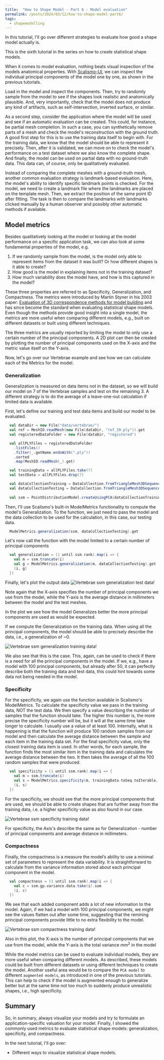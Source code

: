 ```yaml
---
title:  "How to Shape Model - Part 6 - Model evaluation"
permalink: /posts/2024/03/12/how-to-shape-model-part6/
tags:
  - shapemodelling
---
```


In this tutorial, I'll go over different strategies to evaluate how good a shape model actually is. 

<!-- Hi and welcome to “Coding with Dennis” - my name is Dennis  -->
This is the sixth tutorial in the series on how to create statistical shape models. 

When it comes to model evaluation, nothing beats visual inspection of the models anatomical properties. With [Scalismo-UI](https://github.com/unibas-gravis/scalismo-ui), we can inspect the individual principal components of the model one by one, as shown in the previous tutorials. 

Load in the model and inspect the components. Then, try to randomly sample from the model to see if the shapes look realistic and anatomically plausible. And, very importantly, check that the model does not produce any kind of artifacts, such as self-intersection, inverted surface, or similar. 

As a second step, consider the application where the model will be used and see if an automatic evaluation can be created. This could, for instance, be partial mesh completion. In such a case, you can synthetically remove parts of a mesh and check the model's reconstruction with the ground truth.
A good first step for this is to use the training data itself to begin with. For the training data, we know that the model should be able to represent it precisely. Then, after it is validated, we can move on to check the model's performance on a test dataset where we also know the complete shape. And finally, the model can be used on partial data with no ground-truth data. This data can, of course, only be qualitatively evaluated. 

Instead of comparing the complete meshes with a ground-truth mesh, another common evaluation strategy is landmark-based evaluation. Here, the model's ability to identify specific landmark points is checked. For the model, we need to create a landmark file where the landmarks are placed on the template mesh. Then, we extract the position of the same point ID after fitting. The task is then to compare the landmarks with landmarks clicked manually by a human observer and possibly other automatic methods if available.

## Model metrics
Besides qualitatively looking at the model or looking at the model performance on a specific application task, we can also look at some fundamental properties of the model, e.g. 

1. If we randomly sample from the model, is the model only able to represent items from the dataset it was built? Or how different shapes is it able to create? 
2. How good is the model in explaining items not in the training dataset?
3. How much variability does the model have, and how is this captured in the model?

These three properties are referred to as Specificity, Generalization, and Compactness. The metrics were introduced by Martin Styner in his 2003 paper:
[Evaluation of 3D correspondence methods for model building](https://link.springer.com/chapter/10.1007/978-3-540-45087-0_6) and has since become the standard when evaluating statistical shape models. Even though the methods provide good insight into a single model, the metrics are more useful when comparing different models, e.g., built on different datasets or built using different techniques. 

The three metrics are usually reported by limiting the model to only use a certain number of the principal components. A 2D plot can then be created by plotting the number of principal components used on the X-axis and the metric value itself on the Y-axis.

Now, let's go over our Vertebrae example and see how we can calculate each of the Metrics for the model.

### Generalization 
Generalization is measured on data items not in the dataset, so we will build our model on 7 of the Vertebrae samples and test on the remaining 3. 
A different strategy is to do the average of a leave-one-out calculation if limited data is available. 

First, let's define our training and test data items and build our model to be evaluated.

```scala
  val dataDir = new File("data/vertebrae/")
  val ref = MeshIO.readMesh(new File(dataDir, "ref_20.ply")).get
  val registeredDataFolder = new File(dataDir, "registered")

  val allPLYFiles = registeredDataFolder
    .listFiles()
    .filter(_.getName.endsWith(".ply"))
    .sorted
    .map(MeshIO.readMesh(_).get)

  val trainingData = allPLYFiles.take(7)
  val testData = allPLYFiles.drop(7)

  val dataCollectionTraining = DataCollection.fromTriangleMesh3DSequence(ref, trainingData)
  val dataCollectionTesting = DataCollection.fromTriangleMesh3DSequence(ref, testData)
  
  val ssm = PointDistributionModel.createUsingPCA(dataCollectionTraining)
```

Then, I'll use Scalismo's built-in ModelMetrics functionality to compute the model's Generalization. To the function, we just need to pass the model and the data collection to be used for the calculation, in this case, our testing data. 

```scala
  ModelMetrics.generalization(ssm, dataCollectionTesting).get
```

Let's now call the function with the model limited to a certain number of principal components
```scala
  val generalization = (1 until ssm.rank).map(i => {
    val m = ssm.truncate(i)
    val g = ModelMetrics.generalization(m, dataCollectionTesting).get
    (i, g)
  })
```
Finally, let's plot the output data
![Vertebrae ssm generalization test data!](/images/posts/how-to-shape-model/evaluation_generalization_test.png)

Note again that the X-axis specifies the number of principal components we use from the model, while the Y-axis is the average distance in millimeters between the model and the test meshes.

In the plot we see how the model Generalizes better the more principal components are used as would be expected. 

If we compute the Generalization on the training data. When using all the principal components, the model should be able to precisely describe the data, i.e., a generalization of ~0. 

![Vertebrae ssm generalization training data!](/images/posts/how-to-shape-model/evaluation_generalization_training.png)

We also see that this is the case. This, again, can be used to check if there is a need for all the principal components in the model. If we, e.g., have a model with 100 principal components, but already after 50, it can perfectly describe both the training data and test data, this could hint towards some data not being needed in the model.



### Specificity
For the specificity, we again use the function available in Scalismo's ModelMetrics. To calculate the specificity value we pass in the training data, NOT the test data. We then specify a value describing the number of samples that the function should take. The higher this number is, the more precise the specificity number will be, but it will at the same time take longer to calculate. I usually use a value of at least 100. Internally, what is happening is that the function will produce 100 random samples from our model and then calculate the average distance between the sample and each item in the training data set. For the final specificity value, only the closest training data item is used. In other words, for each sample, the function finds the most similar item in the training data and calculates the average distance between the two. It then takes the average of all the 100 random samples that were produced. 

```scala
  val specificity = (1 until ssm.rank).map(i => {
    val m = ssm.truncate(i)
    val s = ModelMetrics.specificity(m, trainingData.toSeq.toIterable, 100)
    (i, s)
  })
```
For the specificity, we should see that the more principal components that are used, we should be able to create shapes that are further away from the training data, i.e. a higher specificity value as also found in our case.

![Vertebrae ssm specificity training data!](/images/posts/how-to-shape-model/evaluation_specificity_training.png)

For specificity, the Axis's describe the same as for Generalization - number of principal components and average distance in millimeters.

### Compactness
Finally, the compactness is a measure the model’s ability to use a minimal set of parameters to represent the data variability. It is straightforward to calculate from the variance information stored about each principal component in the model.

```scala
  val compactness = (1 until ssm.rank).map(i => {
    val c = ssm.gp.variance.data.take(i).sum
    (i, c)
  })
```

We see that each added component adds a lot of new information to the model. Again, if we had a model with 100 principal components, we might see the values flatten out after some time, suggesting that the remining principal components provide little to no extra flexibility to the model.

![Vertebrae ssm compactness training data!](/images/posts/how-to-shape-model/evaluation_compactness_training.png)

Also in this plot, the X-axis is the number of principal components that we use from the model, while the Y-axis is the total variance $mm^2$ in the model

While the model metrics can be used to evaluate individual models, they are more useful when comparing different models. As described, these models could be built from different datasets or using different techniques to create the model. Another useful area would be to compare the `PCA model` to different `augmented models`, as introduced in one of the previous tutorials. This can help to check if the model is augmented enough to generalize better but at the same time not too much to suddenly produce unrealistic shapes, i.e., high specificity.

## Summary
So, in summary, always visualize your models and try to formulate an application-specific valuation for your model. Finally, I showed the commonly used metrics to evaluate statistical shape models: generalization, specificity, and compactness.

In the next tutorial, I'll go over:
* Different ways to visualize statistical shape models. 

<!-- That was all for this video. Remember to give the video a like, comment below with your own shape model project and of course subscribe to the channel for more content like this.
See you in the next video! -->